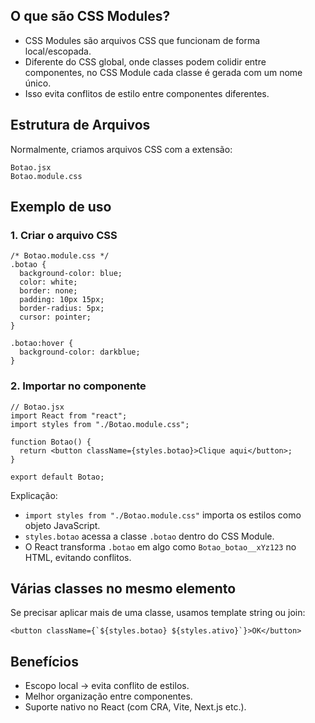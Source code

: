 ## O que são CSS Modules?
- CSS Modules são arquivos CSS que funcionam de forma local/escopada.
- Diferente do CSS global, onde classes podem colidir entre componentes, no CSS Module cada classe é gerada com um nome único.
- Isso evita conflitos de estilo entre componentes diferentes.

## Estrutura de Arquivos
Normalmente, criamos arquivos CSS com a extensão:
```
Botao.jsx
Botao.module.css
```

## Exemplo de uso
### 1. Criar o arquivo CSS
```
/* Botao.module.css */
.botao {
  background-color: blue;
  color: white;
  border: none;
  padding: 10px 15px;
  border-radius: 5px;
  cursor: pointer;
}

.botao:hover {
  background-color: darkblue;
}
```

### 2. Importar no componente
```
// Botao.jsx
import React from "react";
import styles from "./Botao.module.css";

function Botao() {
  return <button className={styles.botao}>Clique aqui</button>;
}

export default Botao;
```
Explicação:
- ``import styles from "./Botao.module.css"`` importa os estilos como objeto JavaScript.
- ``styles.botao`` acessa a classe ``.botao`` dentro do CSS Module.
- O React transforma ``.botao`` em algo como ``Botao_botao__xYz123`` no HTML, evitando conflitos.

## Várias classes no mesmo elemento
Se precisar aplicar mais de uma classe, usamos template string ou join:
```
<button className={`${styles.botao} ${styles.ativo}`}>OK</button>
```

## Benefícios
- Escopo local → evita conflito de estilos.
- Melhor organização entre componentes.
- Suporte nativo no React (com CRA, Vite, Next.js etc.).